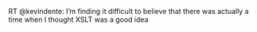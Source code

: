 <!--
id: 552918818
link: http://kevinisom.info/post/552918818/rt-kevindente-im-finding-it-difficult-to
slug: rt-kevindente-im-finding-it-difficult-to
date: Tue Apr 27 2010 19:54:21 GMT+1200 (NZST)
raw: {"blog_name":"kevinisom","id":552918818,"post_url":"http://kevinisom.info/post/552918818/rt-kevindente-im-finding-it-difficult-to","slug":"rt-kevindente-im-finding-it-difficult-to","type":"text","date":"2010-04-27 07:54:21 GMT","timestamp":1272354861,"state":"published","format":"html","reblog_key":"LGXVn5GN","tags":[],"short_url":"http://tmblr.co/Zw68YyWzDyY","highlighted":[],"feed_item":"http://twitter.com/kev_nz/statuses/12914058459","from_feed_id":"650289","note_count":0,"title":null,"body":"<p>RT @kevindente: I&#8217;m finding it difficult to believe that there was actually a time when I thought XSLT was a good idea</p>"}
publish: 2010-04-027
tags: 
title: null
-->


RT @kevindente: I’m finding it difficult to believe that there was
actually a time when I thought XSLT was a good idea


